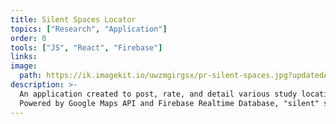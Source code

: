 ```yaml
---
title: Silent Spaces Locator
topics: ["Research", "Application"]
order: 0
tools: ["JS", "React", "Firebase"]
links:
image:
  path: https://ik.imagekit.io/uwzmgirgsx/pr-silent-spaces.jpg?updatedAt=1742536445478
description: >-
  An application created to post, rate, and detail various study locations across campus through a social network.
  Powered by Google Maps API and Firebase Realtime Database, "silent" spaces are easily located and can be rated depending on accessibility and accommodations.
---
```


